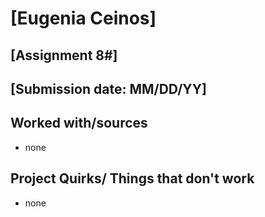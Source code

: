 # [Eugenia Ceinos]
## [Assignment 8#]
## [Submission date: MM/DD/YY]
## Worked with/sources 
* none
## Project Quirks/ Things that don't work
* none
